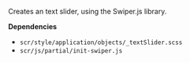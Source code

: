 Creates an text slider, using the Swiper.js library. 

**Dependencies**
- `scr/style/application/objects/_textSlider.scss`
- `scr/js/partial/init-swiper.js`
